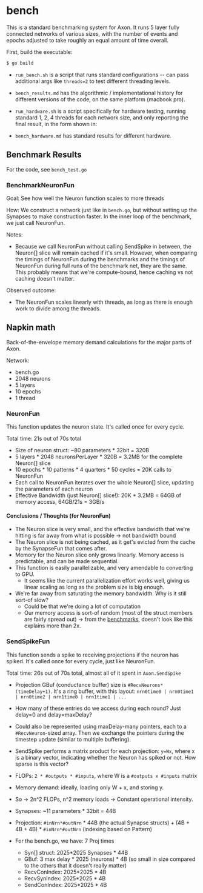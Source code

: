 # bench

This is a standard benchmarking system for Axon.  It runs 5 layer fully connected networks of various sizes, with the number of events and epochs adjusted to take roughly an equal amount of time overall.

First, build the executable:

```sh
$ go build
```

* `run_bench.sh` is a script that runs standard configurations -- can pass additional args like `threads=2` to test different threading levels.

* `bench_results.md` has the algorithmic / implementational history for different versions of the code, on the same platform (macbook pro).

* `run_hardware.sh` is a script specifically for hardware testing, running standard 1, 2, 4 threads for each network size, and only reporting the final result, in the form shown in:

* `bench_hardware.md` has standard results for different hardware.



## Benchmark Results
For the code, see `bench_test.go`

### BenchmarkNeuronFun
Goal: See how well the Neuron function scales to more threads

How: We construct a network just like in `bench.go`, but without setting up the Synapses to make construction faster.
In the inner loop of the benchmark, we just call NeuronFun.

Notes:
- Because we call NeuronFun without calling SendSpike in between, the Neuron[] slice will remain cached if it's small. However, when comparing the timings of NeuronFun during the benchmarks and the timings of NeuronFun during full runs of the benchmark net, they are the same. This probably means that we're compute-bound, hence caching vs not caching doesn't matter.

Observed outcome:
- The NeuronFun scales linearly with threads, as long as there is enough work to divide among the threads.

## Napkin math

Back-of-the-envelope memory demand calculations for the major parts of Axon.

Network:
- bench.go
- 2048 neurons
- 5 layers
- 10 epochs
- 1 thread

### NeuronFun
This function updates the neuron state.
It's called once for every cycle.

Total time:  21s out of 70s total

- Size of neuron struct: ~80 parameters * 32bit = 320B
- 5 layers * 2048 neuronsPerLayer * 320B = 3.2MB for the complete Neuron[] slice
- 10 epochs * 10 patterns * 4 quarters * 50 cycles = 20K calls to NeuronFun
- Each call to NeuronFun iterates over the whole Neuron[] slice, updating the parameters of each neuron
- Effective Bandwidth (just Neuron[] slice!): 20K * 3.2MB = 64GB of memory access, 64GB/21s = 3GB/s

#### Conclusions / Thoughts (for NeuronFun)
- The Neuron slice is very small, and the effective bandwidth that we're hitting is far away from what is possible -> not bandwidth bound
- The Neuron slice is not being cached, as it get's evicted from the cache by the SynapseFun that comes after.
- Memory for the Neuron slice only grows linearly. Memory access is predictable, and can be made sequential.
- This function is easily parallelizable, and very amendable to converting to GPU.
  - It seems like the current parallelization effort works well, giving us linear scaling as long as the problem size is big enough.
- We're far away from saturating the memory bandwidth. Why is it still sort-of slow?
  - Could be that we're doing a lot of computation
  - Our memory access is sort-of random (most of the struct members are fairly spread out) -> from the [benchmarks](https://github.com/siboehm/CPU_bench), doesn't look like this explains more than 2x.

### SendSpikeFun
This function sends a spike to receiving projections if the neuron has spiked.
It's called once for every cycle, just like NeuronFun.

Total time: 26s out of 70s total, almost all of it spent in `Axon.SendSpike`

- Projection GBuf (conductance buffer) size is `#RecvNeurons*(timeDelay+1)`. It's a ring buffer, with this layout: `nrn0time0 | nrn0time1 | nrn0time2 | nrn1time0 | nrn1time1 | ...`
- How many of these entries do we access during each round? Just delay=0 and delay=maxDelay?
- Could also be represented using maxDelay-many pointers, each to a `#RecvNeuron`-sized array. Then we exchange the pointers during the timestep update (similar to multiple buffering).
- SendSpike performs a matrix product for each projection: `y=Wx`, where x is a binary vector, indicating whether the Neuron has spiked or not. How sparse is this vector?
- FLOPs: `2 * #outputs * #inputs`, where W is a `#outputs x #inputs` matrix
- Memory demand: ideally, loading only W + x, and storing y.
- So -> 2n^2 FLOPs, n^2 memory loads -> Constant operational intensity.

- Synapses: ~11 parameters * 32bit = 44B
- Projection: `#inNrn*#outNrn` * 44B (the actual Synapse structs) + (4B + 4B + 4B) * `#inNrn*#outNrn` (indexing based on Pattern)
- For the bench.go, we have: 7 Proj times
	- Syn[] struct: 2025*2025 Synapses * 44B
	- GBuf: 3 max delay * 2025 (neurons) * 4B (so small in size compared to the others that it doesn't really matter)
	- RecvConIndex: 2025*2025 * 4B
	- RecvSynIndex: 2025*2025 * 4B
	- SendConIndex: 2025*2025 * 4B